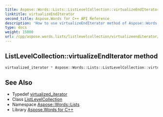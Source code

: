 ```yaml
---
title: Aspose::Words::Lists::ListLevelCollection::virtualizeEndIterator method
linktitle: virtualizeEndIterator
second_title: Aspose.Words for C++ API Reference
description: 'How to use virtualizeEndIterator method of Aspose::Words::Lists::ListLevelCollection class in C++.'
type: docs
weight: 15000
url: /cpp/aspose.words.lists/listlevelcollection/virtualizeenditerator/
---
```

## ListLevelCollection::virtualizeEndIterator method




```cpp
virtualized_iterator * Aspose::Words::Lists::ListLevelCollection::virtualizeEndIterator() override
```

## See Also

* Typedef [virtualized_iterator](../virtualized_iterator/)
* Class [ListLevelCollection](../)
* Namespace [Aspose::Words::Lists](../../)
* Library [Aspose.Words for C++](../../../)
